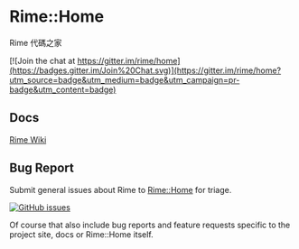 # Rime::Home

Rime 代碼之家

[![Join the chat at https://gitter.im/rime/home](https://badges.gitter.im/Join%20Chat.svg)](https://gitter.im/rime/home?utm_source=badge&utm_medium=badge&utm_campaign=pr-badge&utm_content=badge)

## Docs

[Rime Wiki](https://github.com/rime/home/wiki)

## Bug Report

Submit general issues about Rime to [Rime::Home](https://github.com/rime/home/issues) for triage.

[![GitHub issues](https://img.shields.io/github/issues/rime/home.svg)](https://github.com/rime/home/issues)

Of course that also include bug reports and feature requests specific to the project site, docs or Rime::Home itself.
